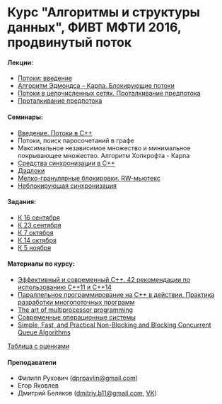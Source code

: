 # Курс "Алгоритмы и структуры данных", ФИВТ МФТИ 2016, продвинутый поток

#### Лекции:
* [Потоки: введение](lections/01/)
* [Алгоритм Эдмондса – Карпа. Блокирующие потоки](lections/02/)
* [Потоки в целочисленных сетях. Проталкивание предпотока](lections/03/)
* [Проталкивание предпотока](lections/04/)

#### Семинары:
* [Введение. Потоки в C++](seminars/01/)
* Потоки, поиск паросочетаний в графе
* Максимальное независимое множество и минимальное покрывающее множество. Алгоритм Хопкрофта - Карпа
* [Средства синхронизации в C++](seminars/04)
* [Дэдлоки](seminars/03-deadlocks.pptx)
* [Мелко-гранулярные блокировки. RW-мьютекс](seminars/08)
* [Неблокирующая синхронизация](seminars/11)

#### Задания:
* [К 16 сентября](https://official.contest.yandex.ru/contest/2688/enter/)
* [К 23 сентября](https://official.contest.yandex.ru/contest/2742/enter/)
* [К 7 октября](https://official.contest.yandex.ru/contest/2831/enter/)
* [К 14 октября](https://official.contest.yandex.ru/contest/2832/enter/)
* [К 5 ноября](https://official.contest.yandex.ru/contest/2952/enter/)

#### Материалы по курсу:
* [Эффективный и современный С++. 42 рекомендации по использованию C++11 и C++14](https://www.ozon.ru/context/detail/id/34747131/)
* [Параллельное программирование на C++ в действии. Практика разработки многопоточных программ](https://books.google.ru/books/about/Параллельное_програм.html?id=1UXRAAAAQBAJ&redir_esc=y)
* [The art of multiprocessor programming](http://rutracker.org/forum/viewtopic.php?t=3135979)
* [Современные операционные системы](https://www.ozon.ru/context/detail/id/31649356/)
* [Simple, Fast, and Practical Non-Blocking and Blocking Concurrent Queue Algorithms](seminars/11/podc-1996.pdf)

[Таблица с оценками](https://docs.google.com/spreadsheets/d/1UbDcUcW40dZbepKQzy3VAdqV-GciJzjCfL2EOiIfKyI/edit?usp=sharing)

#### Преподаватели
* Филипп Рухович (dprpavlin@gmail.com)
* Егор Яковлев
* Дмитрий Беляков (dmitriy.b11@gmail.com, [VK](https://vk.com/dmitriy_belyakov))
